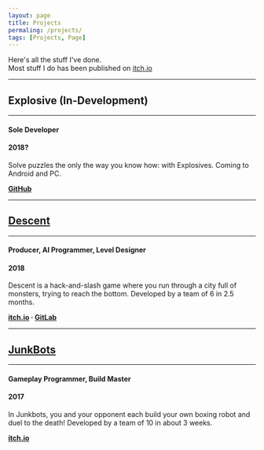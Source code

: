 ```yaml
---
layout: page
title: Projects
permaling: /projects/
tags: [Projects, Page]
---
```


Here's all the stuff I've done.  
Most stuff I do has been published on [itch.io](https:\\hbanks.itch.io)
***

## Explosive (In-Development)
---
#### Sole Developer
#### 2018?

Solve puzzles the only the way you know how: with Explosives.
Coming to Android and PC.

**[GitHub](https://github.com/henry-banks/Explosive)**

***

## [Descent](https://hbanks.itch.io/descent)
---
#### Producer, AI Programmer, Level Designer
#### 2018

Descent is a hack-and-slash game where you run through a city full of monsters, trying to reach the bottom.
Developed by a team of 6 in 2.5 months.

**[itch.io](https://hbanks.itch.io/descent) · [GitLab](https://gitlab.com/mrshmid/aieteamred)**

***

## [JunkBots](https://hbanks.itch.io/junkbots)
---
#### Gameplay Programmer, Build Master
#### 2017

In Junkbots, you and your opponent each build your own boxing robot and duel to the death!
Developed by a team of 10 in about 3 weeks.

**[itch.io](https://hbanks.itch.io/junkbots)**

